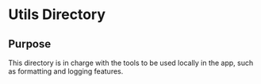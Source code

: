# Utils Directory

## Purpose
This directory is in charge with the tools to be used locally in the app, such as formatting and logging features. 
